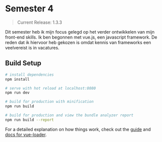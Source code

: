 # Semester 4

> Current Release: 1.3.3

Dit semester heb ik mijn focus gelegd op het verder ontwikkelen van mijn front-end skills. Ik ben begonnen met vue.js, een javascript framework. De reden dat ik hiervoor heb gekozen is omdat kennis van frameworks een veelvereist is in vacatures.

## Build Setup

``` bash
# install dependencies
npm install

# serve with hot reload at localhost:8080
npm run dev

# build for production with minification
npm run build

# build for production and view the bundle analyzer report
npm run build --report
```

For a detailed explanation on how things work, check out the [guide](http://vuejs-templates.github.io/webpack/) and [docs for vue-loader](http://vuejs.github.io/vue-loader).
